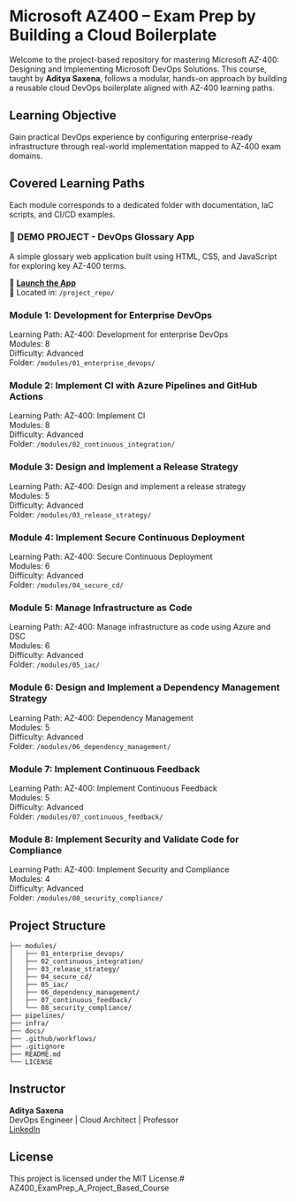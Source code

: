 # Microsoft AZ400 – Exam Prep by Building a Cloud Boilerplate

Welcome to the project-based repository for mastering Microsoft AZ-400: Designing and Implementing Microsoft DevOps Solutions. This course, taught by **Aditya Saxena**, follows a modular, hands-on approach by building a reusable cloud DevOps boilerplate aligned with AZ-400 learning paths.

## Learning Objective

Gain practical DevOps experience by configuring enterprise-ready infrastructure through real-world implementation mapped to AZ-400 exam domains.

## Covered Learning Paths

Each module corresponds to a dedicated folder with documentation, IaC scripts, and CI/CD examples.

### 📘 DEMO PROJECT - DevOps Glossary App

A simple glossary web application built using HTML, CSS, and JavaScript for exploring key AZ-400 terms.

🔗 **[Launch the App](https://profadityasaxena.github.io/AZ400_ExamPrep_A_Project_Based_Course/project_repo/)**  
📁 Located in: `/project_repo/`

### Module 1: Development for Enterprise DevOps  
Learning Path: AZ-400: Development for enterprise DevOps  
Modules: 8  
Difficulty: Advanced  
Folder: `/modules/01_enterprise_devops/`

### Module 2: Implement CI with Azure Pipelines and GitHub Actions  
Learning Path: AZ-400: Implement CI  
Modules: 8  
Difficulty: Advanced  
Folder: `/modules/02_continuous_integration/`

### Module 3: Design and Implement a Release Strategy  
Learning Path: AZ-400: Design and implement a release strategy  
Modules: 5  
Difficulty: Advanced  
Folder: `/modules/03_release_strategy/`

### Module 4: Implement Secure Continuous Deployment  
Learning Path: AZ-400: Secure Continuous Deployment  
Modules: 6  
Difficulty: Advanced  
Folder: `/modules/04_secure_cd/`

### Module 5: Manage Infrastructure as Code  
Learning Path: AZ-400: Manage infrastructure as code using Azure and DSC  
Modules: 6  
Difficulty: Advanced  
Folder: `/modules/05_iac/`

### Module 6: Design and Implement a Dependency Management Strategy  
Learning Path: AZ-400: Dependency Management  
Modules: 5  
Difficulty: Advanced  
Folder: `/modules/06_dependency_management/`

### Module 7: Implement Continuous Feedback  
Learning Path: AZ-400: Implement Continuous Feedback  
Modules: 5  
Difficulty: Advanced  
Folder: `/modules/07_continuous_feedback/`

### Module 8: Implement Security and Validate Code for Compliance  
Learning Path: AZ-400: Implement Security and Compliance  
Modules: 4  
Difficulty: Advanced  
Folder: `/modules/08_security_compliance/`

## Project Structure

```
├── modules/
│   ├── 01_enterprise_devops/
│   ├── 02_continuous_integration/
│   ├── 03_release_strategy/
│   ├── 04_secure_cd/
│   ├── 05_iac/
│   ├── 06_dependency_management/
│   ├── 07_continuous_feedback/
│   └── 08_security_compliance/
├── pipelines/
├── infra/
├── docs/
├── .github/workflows/
├── .gitignore
├── README.md
└── LICENSE
```

## Instructor

**Aditya Saxena**  
DevOps Engineer | Cloud Architect | Professor  
[LinkedIn](https://www.linkedin.com/in/adityasaxena)

## License

This project is licensed under the MIT License.# AZ400_ExamPrep_A_Project_Based_Course
